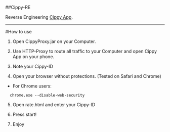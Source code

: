 ##Cippy-RE

Reverse Engineering [Cippy App].

----------

#How to use

1. Open CippyProxy.jar on your Computer.

2. Use HTTP-Proxy to route all traffic to your Computer and open Cippy App on your phone.

3. Note your Cippy-ID

4. Open your browser without protections. (Tested on Safari and Chrome)
  - For Chrome users:
  ```
    chrome.exe --disable-web-security
  ```
  
5. Open rate.html and enter your Cippy-ID

6. Press start!

7. Enjoy

[Cippy App]: http://http://www.cippy.it
